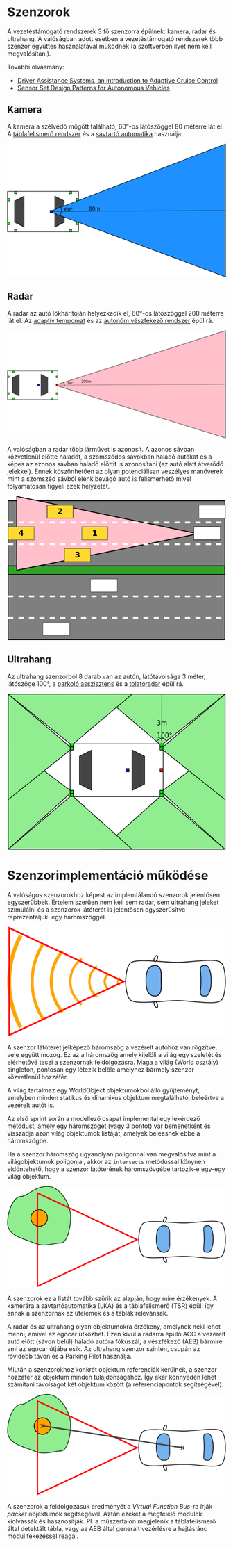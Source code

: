 # Szenzorok

A vezetéstámogató rendszerek 3 fő szenzorra épülnek: kamera, radar és ultrahang. A valóságban adott esetben a vezetéstámogató rendszerek több szenzor együttes használatával működnek (a szoftverben ilyet nem kell megvalósítani).

További olvasmány:

- [Driver Assistance Systems, an introduction to Adaptive Cruise Control](http://www.eetimes.com/document.asp?doc_id=1272754)
- [Sensor Set Design Patterns for Autonomous Vehicles](https://autonomous-driving.org/2019/01/25/positioning-sensors-for-autonomous-vehicles/)

## Kamera

A kamera a szélvédő mögött található, 60°-os látószöggel 80 méterre lát el. A [táblafelismerő rendszer](functions.md#t%C3%A1blafelismer%C5%91-traffic-sign-recognition---tsr) és a [sávtartó automatika](functions.md#s%C3%A1vtart%C3%B3-automatika-lane-keeping-assistant---lka) használja.

![Kamera szenzor látótere, nem méretarányos](images/camera.png "Kamera szenzor látótere, nem méretarányos")

## Radar

A radar az autó lökhárítóján helyezkedik el, 60°-os látószöggel 200 méterre lát el. Az [adaptív tempomat](functions.md#adapt%C3%ADv-tempomat-adaptive-cruise-control---acc) és az [autonóm vészfékező rendszer](functions.md#auton%C3%B3m-v%C3%A9szf%C3%A9kez%C5%91-rendszer-automatic-emergency-brake---aeb) épül rá.

![Radai szenzor látótere, nem méretarányos](images/radar.png "Radai szenzor látótere, nem méretarányos")

A valóságban a radar több járművet is azonosít. A azonos sávban közvetlenül előtte haladót, a szomszédos sávokban haladó autókat és a képes az azonos sávban haladó előttit is azonosítani (az autó alatt átverődő jelekkel). Ennek köszönhetően az olyan potenciálisan veszélyes manőverek mint a szomszéd sávból elénk bevágó autó is felismerhető mivel folyamatosan figyeli ezek helyzetét.

![](images/radar_lanes.png)


## Ultrahang

Az ultrahang szenzorból 8 darab van az autón, látótávolsága 3 méter, látószöge 100°, a [parkoló asszisztens](functions.md#parkol%C3%B3-asszisztens-parking-pilot---pp) és a [tolatóradar](functions.md#tolat%C3%B3radar) épül rá.

![Ultrahang szenzorok látóterei](images/ultrasonic.png "Ultrahang szenzorok látóterei")


# Szenzorimplementáció működése

A valóságos szenzorokhoz képest az implemtálandó szenzorok jelentősen egyszerűbbek. Értelem szerűen nem kell sem radar, sem ultrahang jeleket szimulálni és a szenzorok látóterét is jelentősen egyszerűsítve reprezentáljuk: egy háromszöggel.

![](images/sensor_dataflow.png)

A szenzor látóterét jelképező háromszög a vezérelt autóhoz van rögzítve, vele együtt mozog. Ez az a háromszög amely kijelöli a világ egy szeletét és elérhetővé teszi a szenzornak feldolgozásra. Maga a világ (World osztály) singleton, pontosan egy létezik belőle amelyhez bármely szenzor közvetlenül hozzáfér.

A világ tartalmaz egy WorldObject objektumokból álló gyűjteményt, amelyben minden statikus és dinamikus objektum megtalálható, beleértve a vezérelt autót is.

Az első sprint során a modellező csapat implementál egy lekérdező metódust, amely egy háromszöget (vagy 3 pontot) vár bemenetként és visszadja azon világ objektumok listáját, amelyek beleesnek ebbe a háromszögbe.

Ha a szenzor háromszög ugyanolyan poligonnal van megvalósítva mint a világobjektumok poligonjai, akkor az `intersects` metódussal könynen eldöntehető, hogy a szenzor látóterének háromszövgébe tartozik-e egy-egy világ objektum.

![](images/sensor_dataflow_2.png)

A szenzorok ez a listát tovább szűrik az alapján, hogy mire érzékenyek. A kamerára a sávtartóautomatika (LKA) és a táblafelismerő (TSR) épül, így annak a szenzornak az útelemek és a táblák relevánsak.

A radar és az ultrahang olyan objektumokra érzékeny, amelynek neki lehet menni, amivel az egocar ütközhet. Ezen kívül a radarra épülő ACC a vezérelt autó előtt (sávon belül) haladó autóra fókuszál, a vészfékező (AEB) bármire ami az egocar útjába esik. Az ultrahang szenzor szintén, csupán az rövidebb távon és a Parking Pilot használja.

Miután a szenzorokhoz konkrét objektum referenciák kerülnek, a szenzor hozzáfér az objektum minden tulajdonságához. Így akár könnyedén lehet számítani távolságot két objektum között (a referenciapontok segítségével).

![](images/sensor_dataflow_3.png)

A szenzorok a feldolgozásuk eredményét a *Virtual Function Bus*-ra írják *packet* objektumok segítségével. Aztán ezeket a megfelelő modulok kiolvassák és hasznosítják. Pl. a műszerfalon megjelenik a táblafelismerő által detektált tábla, vagy az AEB által generált vezérlésre a hajtáslánc modul fékezéssel reagál.
